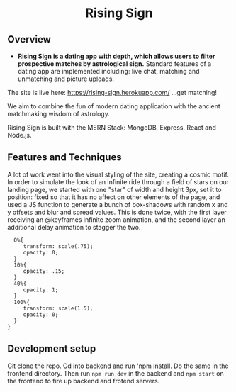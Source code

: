 <h1 align="center">
	Rising Sign
</h1>

## Overview


- **Rising Sign is a dating app with depth, which allows users to filter prospective matches by astrological sign.** Standard features of a dating app are implemented including: live chat, matching and unmatching and picture uploads.


The site is live here: https://rising-sign.herokuapp.com/
 ...get matching!

 We aim to combine the fun of modern dating application with the ancient matchmaking wisdom of astrology.


Rising Sign is built with the MERN Stack: MongoDB, Express, React and Node.js.


## Features and Techniques

A lot of work went into the visual styling of the site, creating a cosmic motif. In order to simulate the look of an infinite ride through a field of stars on our landing page, we started with one "star" of width and height 3px, set it to position: fixed so that it has no affect on other elements of the page, and used a JS function to generate a bunch of box-shadows with random x and y offsets and blur and spread values. This is done twice, with the first layer receiving an @keyframes infinite zoom animation, and the second layer an additional delay animation to stagger the two.


 ``` @keyframes zoom {
   0%{
      transform: scale(.75);
      opacity: 0;
   }
   10%{
      opacity: .15;
   }
   40%{
      opacity: 1;
   }
   100%{
      transform: scale(1.5);
      opacity: 0;
   }
}

 ```

## Development setup

Git clone the repo. Cd into backend and run 'npm install. Do the same in the frontend directory. Then run `npm run dev` in the backend and `npm start` on the frontend to fire up backend and frotend servers.


